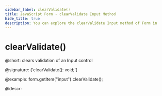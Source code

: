 ```yaml
---
sidebar_label: clearValidate()
title: JavaScript Form - clearValidate Input Method 
hide_title: true
description: You can explore the clearValidate Input method of Form in the documentation of the DHTMLX JavaScript UI library. Browse developer guides and API reference, try out code examples and live demos, and download a free 30-day evaluation version of DHTMLX Suite 7.
---
```

 
# clearValidate()

@short: clears validation of an Input control

@signature: {'clearValidate(): void;'}

@example:
form.getItem("input").clearValidate();

@descr:

